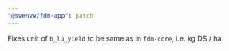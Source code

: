 ```yaml
---
"@svenvw/fdm-app": patch
---
```


Fixes unit of `b_lu_yield` to be same as in `fdm-core`, i.e. kg DS / ha
